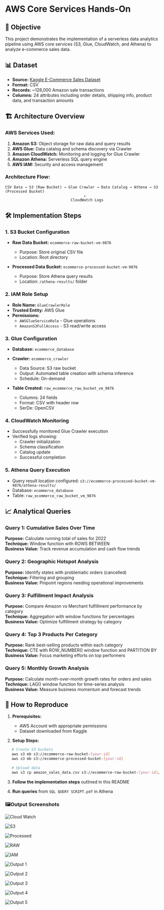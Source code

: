 # AWS Core Services Hands-On 

## 🎯 Objective
This project demonstrates the implementation of a serverless data analytics pipeline using AWS core services (S3, Glue, CloudWatch, and Athena) to analyze e-commerce sales data.

## 📊 Dataset
- **Source:** [Kaggle E-Commerce Sales Dataset](https://www.kaggle.com/datasets/thedevastator/unlock-profits-with-e-commerce-sales-data)
- **Format:** CSV
- **Records:** ~128,000 Amazon sale transactions
- **Columns:** 24 attributes including order details, shipping info, product data, and transaction amounts

## 🏗️ Architecture Overview

### AWS Services Used:
1. **Amazon S3:** Object storage for raw data and query results
2. **AWS Glue:** Data catalog and schema discovery via Crawler
3. **Amazon CloudWatch:** Monitoring and logging for Glue Crawler
4. **Amazon Athena:** Serverless SQL query engine
5. **AWS IAM:** Security and access management

### Architecture Flow:
```
CSV Data → S3 (Raw Bucket) → Glue Crawler → Data Catalog → Athena → S3 (Processed Bucket)
                                    ↓
                              CloudWatch Logs
```

## 🛠️ Implementation Steps

### 1. S3 Bucket Configuration
- **Raw Data Bucket:** `ecommerce-raw-bucket-vm-9876`
  - Purpose: Store original CSV file
  - Location: Root directory
  
- **Processed Data Bucket:** `ecommerce-processed-bucket-vm-9876`
  - Purpose: Store Athena query results
  - Location: `/athena-results/` folder

### 2. IAM Role Setup
- **Role Name:** `GlueCrawlerRole`
- **Trusted Entity:** AWS Glue
- **Permissions:**
  - `AWSGlueServiceRole` - Glue operations
  - `AmazonS3FullAccess` - S3 read/write access

### 3. Glue Configuration
- **Database:** `ecommerce_database`
- **Crawler:** `ecommerce_crawler`
  - Data Source: S3 raw bucket
  - Output: Automated table creation with schema inference
  - Schedule: On-demand
  
- **Table Created:** `raw_ecommerce_raw_bucket_vm_9876`
  - Columns: 24 fields
  - Format: CSV with header row
  - SerDe: OpenCSV

### 4. CloudWatch Monitoring
- Successfully monitored Glue Crawler execution
- Verified logs showing:
  - Crawler initialization
  - Schema classification
  - Catalog update
  - Successful completion

### 5. Athena Query Execution
- Query result location configured: `s3://ecommerce-processed-bucket-vm-9876/athena-results/`
- Database: `ecommerce_database`
- Table: `raw_ecommerce_raw_bucket_vm_9876`

## 📈 Analytical Queries

### Query 1: Cumulative Sales Over Time
**Purpose:** Calculate running total of sales for 2022  
**Technique:** Window function with ROWS BETWEEN  
**Business Value:** Track revenue accumulation and cash flow trends

### Query 2: Geographic Hotspot Analysis
**Purpose:** Identify states with problematic orders (cancelled)  
**Technique:** Filtering and grouping  
**Business Value:** Pinpoint regions needing operational improvements

### Query 3: Fulfillment Impact Analysis
**Purpose:** Compare Amazon vs Merchant fulfillment performance by category  
**Technique:** Aggregation with window functions for percentages  
**Business Value:** Optimize fulfillment strategy by category

### Query 4: Top 3 Products Per Category
**Purpose:** Rank best-selling products within each category  
**Technique:** CTE with ROW_NUMBER() window function and PARTITION BY  
**Business Value:** Focus marketing efforts on top performers

### Query 5: Monthly Growth Analysis
**Purpose:** Calculate month-over-month growth rates for orders and sales  
**Technique:** LAG() window function for time-series analysis  
**Business Value:** Measure business momentum and forecast trends



## 🚀 How to Reproduce

1. **Prerequisites:**
   - AWS Account with appropriate permissions
   - Dataset downloaded from Kaggle

2. **Setup Steps:**
```bash
   # Create S3 buckets
   aws s3 mb s3://ecommerce-raw-bucket-[your-id]
   aws s3 mb s3://ecommerce-processed-bucket-[your-id]
   
   # Upload data
   aws s3 cp amazon_sales_data.csv s3://ecommerce-raw-bucket-[your-id]/
```

3. **Follow the implementation steps** outlined in this README

4. **Run queries** from `SQL QUERY SCRIPT.pdf` in Athena




### 🖼️Output Screenshots

![Cloud Watch](https://github.com/chirradhanush/AWS-Core-Services/blob/main/Output%20Screenshots/Cloud%20Watch.png?raw=true)

![S3](https://github.com/chirradhanush/AWS-Core-Services/blob/main/Output%20Screenshots/S3.png?raw=true)

![Processed](https://github.com/chirradhanush/AWS-Core-Services/blob/main/Output%20Screenshots/Processed.png?raw=true)

![RAW](https://github.com/chirradhanush/AWS-Core-Services/blob/main/Output%20Screenshots/RAW.png?raw=true)

![IAM](https://github.com/chirradhanush/AWS-Core-Services/blob/main/Output%20Screenshots/IAM.png?raw=true)

![Output 1](https://github.com/chirradhanush/AWS-Core-Services/blob/main/Output%20Screenshots/Output-1.png?raw=true)

![Output 2](https://github.com/chirradhanush/AWS-Core-Services/blob/main/Output%20Screenshots/Output-2.png?raw=true)

![Output 3](https://github.com/chirradhanush/AWS-Core-Services/blob/main/Output%20Screenshots/Output-3.png?raw=true)

![Output 4](https://github.com/chirradhanush/AWS-Core-Services/blob/main/Output%20Screenshots/Output-4.png?raw=true)

![Output 5](https://github.com/chirradhanush/AWS-Core-Services/blob/main/Output%20Screenshots/Output-5.png?raw=true)



